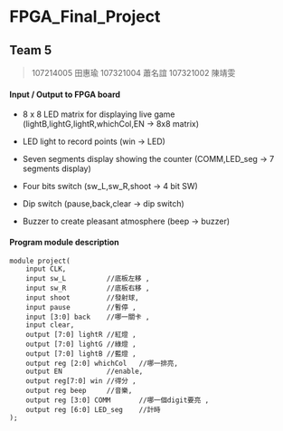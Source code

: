# FPGA_Final_Project

## Team 5
> 107214005 田惠瑜
> 107321004 蕭名誼
> 107321002 陳靖雯

#### Input / Output to FPGA board
- 8 x 8 LED matrix for displaying live game (lightB,lightG,lightR,whichCol,EN -> 8x8 matrix)


- LED light to record points (win -> LED)


- Seven segments display showing the counter (COMM,LED_seg -> 7 segments display)


- Four bits switch (sw_L,sw_R,shoot -> 4 bit SW)


- Dip switch (pause,back,clear -> dip switch)


- Buzzer to create pleasant atmosphere (beep -> buzzer)



#### Program module description
```verilog=
module project(
    input CLK,
    input sw_L          //底板左移 ,
    input sw_R          //底板右移 ,
    input shoot         //發射球,
    input pause         //暫停 ,
    input [3:0] back    //哪一關卡 ,
    input clear,
    output [7:0] lightR //紅燈 ,
    output [7:0] lightG //綠燈 ,
    output [7:0] lightB //藍燈 ,
    output reg [2:0] whichCol   //哪一排亮, 
    output EN           //enable,
    output reg[7:0] win //得分 ,
    output reg beep     //音樂,
    output reg [3:0] COMM       //哪一個digit要亮 ,
    output reg [6:0] LED_seg    //計時
);

```

